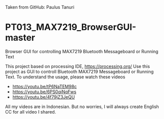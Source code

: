 Taken from GitHub: Paulus Tanuri

# PT013_MAX7219_BrowserGUI-master
Browser GUI for controlling MAX7219 Bluetooth Messageboard or Running Text

This project based on processing IDE, https://processing.org/
Use this project as GUI to controll Bluetooth MAX7219 Messageboard or Running Text.
To understand the usage, please watch these videos
- https://youtu.be/tP6NaTEM98c
- https://youtu.be/6PS0qiNqFws
- https://youtu.be/4f79jZ3JeQU

All my videos are in Indonesian. But no worries, I will always create English CC for all video I shared.
